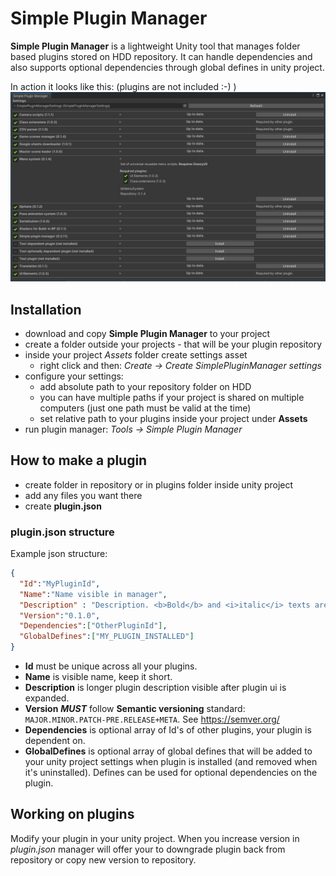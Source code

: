 # Simple Plugin Manager
**Simple Plugin Manager** is a lightweight Unity tool that manages folder based plugins stored on HDD repository.
It can handle dependencies and also supports optional dependencies through global defines in unity project.

In action it looks like this: (plugins are not included :-) )
![Screenshot](SimplePluginManager.png)

## Installation
 * download and copy **Simple Plugin Manager** to your project
 * create a folder outside your projects - that will be your plugin repository
 * inside your project *Assets* folder create settings asset
   * right click and then: *Create &rarr; Create SimplePluginManager settings*
 * configure your settings:
   * add absolute path to your repository folder on HDD
   * you can have multiple paths if your project is shared on multiple computers (just one path must be valid at the time)
   * set relative path to your plugins inside your project under **Assets** 
 * run plugin manager: *Tools &rarr; Simple Plugin Manager*
 
## How to make a plugin
* create folder in repository or in plugins folder inside unity project
* add any files you want there
* create **plugin.json**

### plugin.json structure
Example json structure:
```json
{
  "Id":"MyPluginId",
  "Name":"Name visible in manager",
  "Description" : "Description. <b>Bold</b> and <i>italic</i> texts are supported.",
  "Version":"0.1.0",
  "Dependencies":["OtherPluginId"],
  "GlobalDefines":["MY_PLUGIN_INSTALLED"]
}
```
* **Id** must be unique across all your plugins.
* **Name** is visible name, keep it short.
* **Description** is longer plugin description visible after plugin ui is expanded.
* **Version** _**MUST**_ follow **Semantic versioning** standard: `MAJOR.MINOR.PATCH-PRE.RELEASE+META`. See https://semver.org/
* **Dependencies** is optional array of Id's of other plugins, your plugin is dependent on.
* **GlobalDefines** is optional array of global defines that will be added to your unity project settings when plugin is installed (and removed when it's uninstalled). Defines can be used for optional dependencies on the plugin. 

## Working on plugins
Modify your plugin in your unity project. When you increase version in *plugin.json* manager will offer your to downgrade plugin back from repository or copy new version to repository.
 
